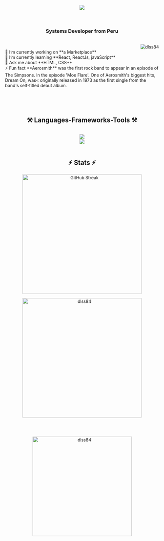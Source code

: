 <br/>
<h1 align="center">
    <img src="https://readme-typing-svg.herokuapp.com/?font=Righteous&size=35&center=true&vCenter=true&width=500&height=70&duration=4000&lines=Hi+There!+😎;+I'm+Daniel+Sebastiani+Sobenes;" />
</h1>
<br/>
<div align="center" >
<h3 align="center">Systems Developer from Peru</h3>
</div>
<br/>
<div align="right"> <img src="https://komarev.com/ghpvc/?username=dlss84&label=Profile%20views&color=0e75b6&style=flat" alt="dlss84" /> </div>

<div align="left">
  🔭 I’m currently working on **a Marketplace**     <br/>
  🌱 I’m currently learning  **React, ReactJs, javaScript**   <br/>
  💬 Ask me about **HTML, CSS**   <br/>
  ⚡ Fun fact  **Aerosmith** was the first rock band to appear in an episode of The Simpsons.
  In the episode 'Moe Flare'. One of Aerosmith's biggest hits, Dream On, was<
  originally released in 1973 as the first single from the band's self-titled
  debut album.<br/>
</div>

<br/>   <!--   <a href="https://dlss84.github.io" target="_blank">   <img src="https://img.shields.io/badge/Portfolio-FF5722?style=for-the-badge&logo=todoist&logoColor=white" target="_blank" />  </a>      -->
</div>
<br/>
<h2 align="center">⚒️ Languages-Frameworks-Tools ⚒️</h2>
<br/>
<div align="center">
    <img src="https://skillicons.dev/icons?i=react,bootstrap,html,css,vscode,github,figma,tailwind" /><br/>
    <img src="https://skillicons.dev/icons?i=nodejs,python,javascript,firebase,mongodb,java,mysql" /><br>
</div>
<br/>

<h2 align="center">⚡ Stats ⚡</h2>    
<div align="center" >
  <p><img width=390 src="https://streak-stats.demolab.com?user=dlss84&show_icons=true&locale=en&theme=transparent&hide_border=false&rank_icon=github&border_radius=10" alt="GitHub Streak" /></p>
  <p><img width=390 src="https://github-readme-stats.vercel.app/api?username=dlss84&show_icons=true&locale=en&theme=transparent&hide_border=false&rank_icon=github&border_radius=10" alt="dlss84" /></p><br/>
  <br/>
  <p><img width=325 align="center" src="https://github-readme-stats.vercel.app/api/top-langs?username=dlss84&show_icons=true&locale=en&layout=compact&theme=react&border_radius=10&size_weight=0.5&count_weight=0.5&exclude_repo=github-readme-stats" alt="dlss84" /></p> 
  <br/>
</div>   
<br/>

<!-- TROFEOS 
<h2 align="center">🏆 Trophies 🏆</h2>

<img align="center" src="https://github-readme-stats .vercel.app/api/top-langs?username=dlss84&show_icons=true&locale=en&layout=compact" alt="dlss84" />
<br/>

-->


<br/>

    
<br/>

<br/>

<br/>

<br/>
 
<br/>

<br/>

